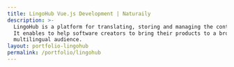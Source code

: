 ```yaml
---
title: LingoHub Vue.js Development | Naturaily
description: >-
  LingoHub is a platform for translating, storing and managing the content.
  It enables to help software creators to bring their products to a broader
  multilingual audience.
layout: portfolio-lingohub
permalink: /portfolio/lingohub
---
```

